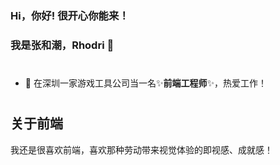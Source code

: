 ### Hi，你好! 很开心你能来！

### 我是张和潮，Rhodri 👋

#

- 🔭 在深圳一家游戏工具公司当一名✨**前端工程师**✨，热爱工作！

#



## 关于前端

我还是很喜欢前端，喜欢那种劳动带来视觉体验的即视感、成就感！



